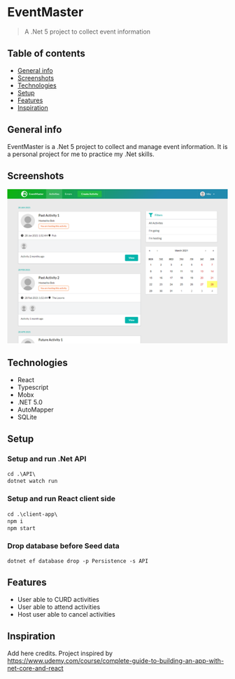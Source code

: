 # EventMaster
> A .Net 5 project to collect event information

## Table of contents
* [General info](#general-info)
* [Screenshots](#screenshots)
* [Technologies](#technologies)
* [Setup](#setup)
* [Features](#features)
* [Inspiration](#inspiration)

## General info
EventMaster is a .Net 5 project to collect and manage event information. It is a personal project for me to practice my .Net skills.

## Screenshots
![Example screenshot](./image/screenshot.png)

## Technologies
* React
* Typescript
* Mobx
* .NET 5.0
* AutoMapper
* SQLite

## Setup

### Setup and run .Net API
```
cd .\API\
dotnet watch run
```

### Setup and run React client side
```
cd .\client-app\
npm i
npm start
```

### Drop database before Seed data
```
dotnet ef database drop -p Persistence -s API
```

## Features
* User able to CURD activities
* User able to attend activities
* Host user able to cancel activities

## Inspiration
Add here credits. Project inspired by https://www.udemy.com/course/complete-guide-to-building-an-app-with-net-core-and-react
